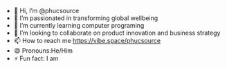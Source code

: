 - 👋 Hi, I’m @phucsource
- 👀 I’m passionated in transforming global wellbeing
- 🌱 I’m currently learning computer programing
- 💞️ I’m looking to collaborate on product innovation and business strategy
- 📫 How to reach me https://vibe.space/phucsource
- 😄 Pronouns:He/Him
- ⚡ Fun fact: I am

<!---
phucsource/phucsource is a ✨ special ✨ repository because its `README.md` (this file) appears on your GitHub profile.
You can click the Preview link to take a look at your changes.
--->
